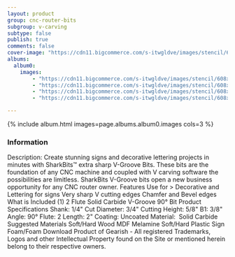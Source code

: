 ```yaml
---
layout: product
group: cnc-router-bits
subgroup: v-carving
subtype: false
publish: true
comments: false
cover-image: "https://cdn11.bigcommerce.com/s-itwgldve/images/stencil/608x608/products/2394/7390/SB-3590_s_w_2__73017.1675310614.png?c=2"
albums:
  album0:
    images:
        - "https://cdn11.bigcommerce.com/s-itwgldve/images/stencil/608x608/products/2394/7390/SB-3590_s_w_2__73017.1675310614.png?c=2"
        - "https://cdn11.bigcommerce.com/s-itwgldve/images/stencil/608x608/products/2394/6262/SB-3590__41118.1675310613.png?c=2"
        - "https://cdn11.bigcommerce.com/s-itwgldve/images/stencil/608x608/products/2394/6317/SB-3590__56268.1675310613.jpg?c=2"
        - "https://cdn11.bigcommerce.com/s-itwgldve/images/stencil/608x608/products/2394/6335/SB-3590__43572.1675310614.jpg?c=2"

---
```


{% include album.html images=page.albums.album0.images cols=3 %}

### Information

Description:
 Create stunning signs and decorative lettering projects in minutes with SharkBits™ extra sharp V-Groove Bits.  These bits are the foundation of any CNC machine and coupled with V carving software the possibilities are limitless. SharkBits V-Groove bits open a new business opportunity for any CNC router owner.  Features  Use for > Decorative and Lettering for signs Very sharp V cutting edges Chamfer and Bevel edges  What is Included  (1) 2 Flute Solid Carbide V-Groove 90° Bit  Product Specifications  Shank: 1/4" Cut Diameter: 3/4" Cutting Height: 5/8" B1: 3/8" Angle: 90° Flute: 2 Length: 2" Coating: Uncoated Material:  Solid Carbide  Suggested Materials  Soft/Hard Wood MDF Melamine Soft/Hard Plastic Sign Foam/Foam  Download Product of Gearish - All registered Trademarks, Logos and other Intellectual Property found on the Site or mentioned herein belong to their respective owners.  

